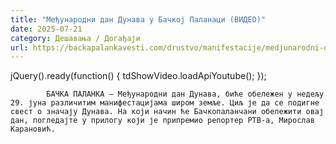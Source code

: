 ```yaml
---
title: "Међународни дан Дунава у Бачкој Паланаци (ВИДЕО)"
date: 2025-07-21
category: Дешавања / Догађаји
url: https://backapalankavesti.com/drustvo/manifestacije/medjunarodni-dan-dunava-u-backoj-palanaci-video/
---
```


jQuery().ready(function() {
                            tdShowVideo.loadApiYoutube(); 
                        });
                        
                    
            БАЧКА ПАЛАНКА – Међународни дан Дунава, биће обележен у недељу 29. јуна различитим манифестацијама широм земље. Циљ је да се подигне свест о значају Дунава. На који начин ће Бачкопаланчани обележити овај дан, погледајте у прилогу који је припремио репортер РТВ-а, Мирослав Карановић.
